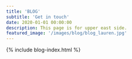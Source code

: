 ```yaml
---
title: 'BLOG'
subtitle: 'Get in touch'
date: 2020-01-01 00:00:00
description: This page is for upper east side.
featured_image: '/images/blog/blog_lauren.jpg'
---
```

{% include blog-index.html %}
